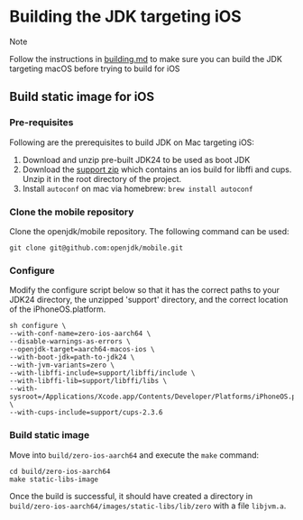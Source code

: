 # Building the JDK targeting iOS

> [!NOTE]
> Follow the instructions in [building.md](building.md) to make sure
> you can build the JDK targeting macOS before trying to build for iOS

## Build static image for iOS

### Pre-requisites
Following are the prerequisites to build JDK on Mac targeting iOS:
1. Download and unzip pre-built JDK24 to be used as boot JDK
2. Download the [support zip](https://download2.gluonhq.com/mobile/mobile-support-20250106.zip) which contains an ios build for libffi and cups. Unzip it in the root directory of the project.
3. Install `autoconf` on mac via homebrew: `brew install autoconf`

### Clone the mobile repository
Clone the openjdk/mobile repository. The following command can be used:

```
git clone git@github.com:openjdk/mobile.git
```

### Configure
Modify the configure script below so that it has the correct paths to your JDK24 directory,
the unzipped 'support' directory, and the correct location of the iPhoneOS.platform.

```
sh configure \
--with-conf-name=zero-ios-aarch64 \
--disable-warnings-as-errors \
--openjdk-target=aarch64-macos-ios \
--with-boot-jdk=path-to-jdk24 \
--with-jvm-variants=zero \
--with-libffi-include=support/libffi/include \
--with-libffi-lib=support/libffi/libs \
--with-sysroot=/Applications/Xcode.app/Contents/Developer/Platforms/iPhoneOS.platform/Developer/SDKs/iPhoneOS.sdk \
--with-cups-include=support/cups-2.3.6
```

### Build static image
Move into  `build/zero-ios-aarch64` and execute the `make` command:

```
cd build/zero-ios-aarch64
make static-libs-image
```

Once the build is successful, it should have created a directory in `build/zero-ios-aarch64/images/static-libs/lib/zero` with a file `libjvm.a`.